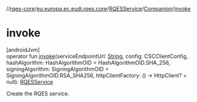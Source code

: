 //[rqes-core](../../../../index.md)/[eu.europa.ec.eudi.rqes.core](../../index.md)/[RQESService](../index.md)/[Companion](index.md)/[invoke](invoke.md)

# invoke

[androidJvm]\
operator fun [invoke](invoke.md)(serviceEndpointUrl: [String](https://kotlinlang.org/api/latest/jvm/stdlib/kotlin/-string/index.html), config: CSCClientConfig, hashAlgorithm: HashAlgorithmOID = HashAlgorithmOID.SHA_256, signingAlgorithm: SigningAlgorithmOID = SigningAlgorithmOID.RSA_SHA256, httpClientFactory: () -&gt; HttpClient? = null): [RQESService](../index.md)

Create the RQES service.
